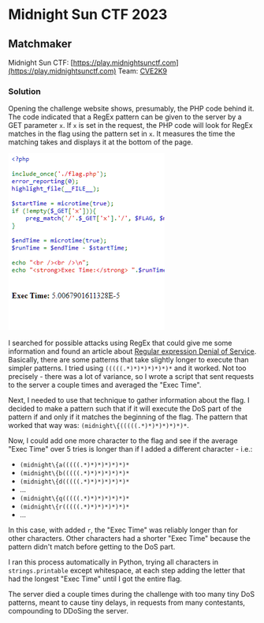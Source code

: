 # Midnight Sun CTF 2023
## Matchmaker

Midnight Sun CTF: [https://play.midnightsunctf.com](https://play.midnightsunctf.com)
Team: [CVE2K9](https://cve2k9.club)

### Solution

Opening the challenge website shows, presumably, the PHP code behind it. The code indicated that a RegEx pattern can be given to the server by a GET parameter `x`. If `x` is set in the request, the PHP code will look for RegEx matches in the flag using the pattern set in `x`. It measures the time the matching takes and displays it at the bottom of the page.

![screenshot of the challenge website](matchmaker.png)

I searched for possible attacks using RegEx that could give me some information and found an article about [Regular expression Denial of Service](https://owasp.org/www-community/attacks/Regular_expression_Denial_of_Service_-_ReDoS). Basically, there are some patterns that take slightly longer to execute than simpler patterns. I tried using `(((((.*)*)*)*)*)*)*` and it worked. Not too precisely - there was a lot of variance, so I wrote a script that sent requests to the server a couple times and averaged the "Exec Time".

Next, I needed to use that technique to gather information about the flag. I decided to make a pattern such that if it will execute the DoS part of the pattern if and only if it matches the beginning of the flag. The pattern that worked that way was:
`(midnight\{(((((.*)*)*)*)*)*)*`.

Now, I could add one more character to the flag and see if the average "Exec Time" over 5 tries is longer than if I added a different character - i.e.:

- `(midnight\{a(((((.*)*)*)*)*)*)*`
- `(midnight\{b(((((.*)*)*)*)*)*)*`
- `(midnight\{d(((((.*)*)*)*)*)*)*`
- ...
- `(midnight\{q(((((.*)*)*)*)*)*)*`
- `(midnight\{r(((((.*)*)*)*)*)*)*`
- ...

In this case, with added `r`, the "Exec Time" was reliably longer than for other characters. Other characters had a shorter "Exec Time" because the pattern didn't match before getting to the DoS part.

I ran this process automatically in Python, trying all characters in `strings.printable` except whitespace, at each step adding the letter that had the longest "Exec Time" until I got the entire flag.

The server died a couple times during the challenge with too many tiny DoS patterns, meant to cause tiny delays, in requests from many contestants, compounding to DDoSing the server.